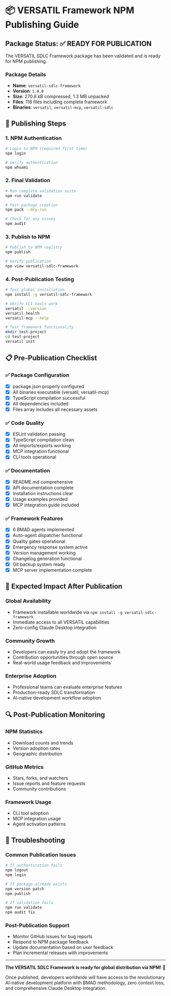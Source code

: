 # 📦 VERSATIL Framework NPM Publishing Guide

## Package Status: ✅ READY FOR PUBLICATION

The VERSATIL SDLC Framework package has been validated and is ready for NPM publishing.

### Package Details
- **Name**: `versatil-sdlc-framework`
- **Version**: `1.0.0`
- **Size**: 270.8 kB compressed, 1.3 MB unpacked
- **Files**: 118 files including complete framework
- **Binaries**: `versatil`, `versatil-mcp`, `versatil-sdlc`

## 🚀 Publishing Steps

### 1. NPM Authentication
```bash
# Login to NPM (required first time)
npm login

# Verify authentication
npm whoami
```

### 2. Final Validation
```bash
# Run complete validation suite
npm run validate

# Test package creation
npm pack --dry-run

# Check for any issues
npm audit
```

### 3. Publish to NPM
```bash
# Publish to NPM registry
npm publish

# Verify publication
npm view versatil-sdlc-framework
```

### 4. Post-Publication Testing
```bash
# Test global installation
npm install -g versatil-sdlc-framework

# Verify CLI tools work
versatil --version
versatil health
versatil-mcp --help

# Test framework functionality
mkdir test-project
cd test-project
versatil init
```

## 📋 Pre-Publication Checklist

### ✅ Package Configuration
- [x] package.json properly configured
- [x] All binaries executable (versatil, versatil-mcp)
- [x] TypeScript compilation successful
- [x] All dependencies included
- [x] Files array includes all necessary assets

### ✅ Code Quality
- [x] ESLint validation passing
- [x] TypeScript compilation clean
- [x] All imports/exports working
- [x] MCP integration functional
- [x] CLI tools operational

### ✅ Documentation
- [x] README.md comprehensive
- [x] API documentation complete
- [x] Installation instructions clear
- [x] Usage examples provided
- [x] MCP integration guide included

### ✅ Framework Features
- [x] 6 BMAD agents implemented
- [x] Auto-agent dispatcher functional
- [x] Quality gates operational
- [x] Emergency response system active
- [x] Version management working
- [x] Changelog generation functional
- [x] Git backup system ready
- [x] MCP server implementation complete

## 🎯 Expected Impact After Publication

### Global Availability
- Framework installable worldwide via `npm install -g versatil-sdlc-framework`
- Immediate access to all VERSATIL capabilities
- Zero-config Claude Desktop integration

### Community Growth
- Developers can easily try and adopt the framework
- Contribution opportunities through open source
- Real-world usage feedback and improvements

### Enterprise Adoption
- Professional teams can evaluate enterprise features
- Production-ready SDLC transformation
- AI-native development workflow adoption

## 🔍 Post-Publication Monitoring

### NPM Statistics
- Download counts and trends
- Version adoption rates
- Geographic distribution

### GitHub Metrics
- Stars, forks, and watchers
- Issue reports and feature requests
- Community contributions

### Framework Usage
- CLI tool adoption
- MCP integration usage
- Agent activation patterns

## 🛟 Troubleshooting

### Common Publication Issues
```bash
# If authentication fails
npm logout
npm login

# If package already exists
npm version patch
npm publish

# If validation fails
npm run validate
npm audit fix
```

### Post-Publication Support
- Monitor GitHub issues for bug reports
- Respond to NPM package feedback
- Update documentation based on user feedback
- Plan incremental releases with improvements

---

**The VERSATIL SDLC Framework is ready for global distribution via NPM!** 🚀

Once published, developers worldwide will have access to the revolutionary AI-native development platform with BMAD methodology, zero context loss, and comprehensive Claude Desktop integration.